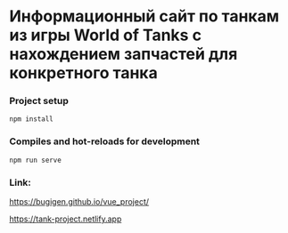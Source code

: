 # Информационный сайт по танкам из игры World of Tanks с нахождением запчастей для конкретного танка

### Project setup
```
npm install
```

### Compiles and hot-reloads for development
```
npm run serve
```

### Link:
https://bugigen.github.io/vue_project/

https://tank-project.netlify.app
